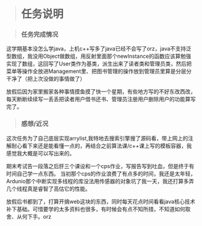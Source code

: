 ﻿>#  任务说明

>### 任务完成情况

这学期基本没怎么学java，上机c++写多了java已经不会写了orz，java不支持泛型数组，我没用Object做数组，用反射里面那个newInstance的函数应该算勉强实现了数组，这回写了User类作为基类，派生出来了读者类和管理员类，然后把菜单等操作全放进Management里、把图书管理的操作放到管理员里算是分层分干净了（把上次没做的事情做了）

放假后因为家里搬家各种事情摸鱼摸了快一个星期，有些地方写的不好东改西改，每天断断续续写一丢丢把读者用户借书还书、管理员注册用户删除用户的功能算写完了。

>### 感想/近况

这次任务为了自己底层实现arrylist,我特地去搜索引擎搜了源码看，带上网上的注解耐心看下来还是能看懂一点的，再结合之前算法课/c++课上写的模板容器，我感觉我大概是可以写出来的。

期末考试告一段落之后肝三个课设和一个cps作业，写报告写到吐血，但是终于有时间自己学一点东西。
当初那个cps的作业浪费了有点多的时间，我还是太年轻，Ardunio那个中断实现多线程的库没法用传感器的对象坑了我一天，我还打算多弄几个线程真是睿智了高估它的性能。

放假后书都到了，打算开搞web这块的东西，同时每天花点时间看看java核心技术补下基础。可惜要学的太多资料也很多，有时候会有点不知所措，不知道如何取舍、从何下手。orz
 






